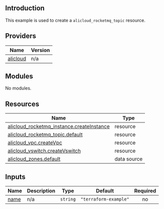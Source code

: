 ## Introduction

This example is used to create a `alicloud_rocketmq_topic` resource.

<!-- BEGIN_TF_DOCS -->
## Providers

| Name | Version |
|------|---------|
| <a name="provider_alicloud"></a> [alicloud](#provider\_alicloud) | n/a |

## Modules

No modules.

## Resources

| Name | Type |
|------|------|
| [alicloud_rocketmq_instance.createInstance](https://registry.terraform.io/providers/aliyun/alicloud/latest/docs/resources/rocketmq_instance) | resource |
| [alicloud_rocketmq_topic.default](https://registry.terraform.io/providers/aliyun/alicloud/latest/docs/resources/rocketmq_topic) | resource |
| [alicloud_vpc.createVpc](https://registry.terraform.io/providers/aliyun/alicloud/latest/docs/resources/vpc) | resource |
| [alicloud_vswitch.createVswitch](https://registry.terraform.io/providers/aliyun/alicloud/latest/docs/resources/vswitch) | resource |
| [alicloud_zones.default](https://registry.terraform.io/providers/aliyun/alicloud/latest/docs/data-sources/zones) | data source |

## Inputs

| Name | Description | Type | Default | Required |
|------|-------------|------|---------|:--------:|
| <a name="input_name"></a> [name](#input\_name) | n/a | `string` | `"terraform-example"` | no |
<!-- END_TF_DOCS -->    